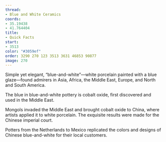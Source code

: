 ```yaml
---
thread:
- Blue and White Ceramics
coords:
- 35.19438
- 41.764404
title:
- Quick Facts
start:
- 3513
color: "#3059ef"
order: 3290 270 123 3513 3631 46853 90877
image: 270
---
```


Simple yet elegant, “blue-and-white”—white porcelain painted with a blue glaze—found admirers in Asia, Africa, the Middle East, Europe, and North and South America.

The blue in blue-and-white pottery is cobalt oxide, first discovered and used in the Middle East.

Mongols invaded the Middle East and brought cobalt oxide to China, where artists applied it to white porcelain. The exquisite results were made for the Chinese imperial court.

Potters from the Netherlands to Mexico replicated the colors and designs of Chinese blue-and-white for their local customers.
